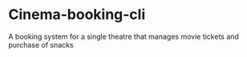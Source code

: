 # Cinema-booking-cli
A booking system for a single theatre that manages movie tickets and purchase of snacks
